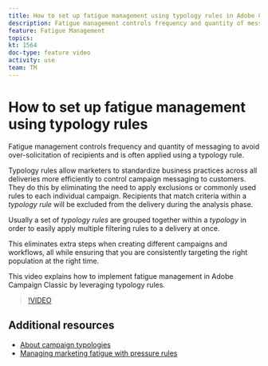 ```yaml
---
title: How to set up fatigue management using typology rules in Adobe Campaign Classic
description: Fatigue management controls frequency and quantity of messaging to avoid over-solicitation of recipients and is often applied using a typology rule. This video explains how to implement fatigue management in Adobe Campaign Classic by leveraging typology rules.
feature: Fatigue Management
topics: 
kt: 1564
doc-type: feature video
activity: use
team: TM
---
```


# How to set up fatigue management using typology rules

Fatigue management controls frequency and quantity of messaging to avoid over-solicitation of recipients and is often applied using a typology rule.

Typology rules allow marketers to standardize business practices across all deliveries more efficiently to control campaign messaging to customers. They do this by eliminating the need to apply exclusions or commonly used rules to each individual campaign. Recipients that match criteria within a *typology rule* will be excluded from the delivery during the analysis phase.

Usually a set of *typology rules* are grouped together within a *typology* in order to easily apply multiple filtering rules to a delivery at once.

This eliminates extra steps when creating different campaigns and workflows, all while ensuring that you are consistently targeting the right population at the right time.

This video explains how to implement fatigue management in Adobe Campaign Classic by leveraging typology rules.

>[!VIDEO](https://video.tv.adobe.com/v/25090?quality=12)

## Additional resources

* [About campaign typologies](https://docs.campaign.adobe.com/doc/AC/en/CMP_Campaign_Optimization_About_campaign_typologies.html)
* [Managing marketing fatigue with pressure rules](https://docs.campaign.adobe.com/doc/AC/en/CMP_Campaign_Optimization_Managing_marketing_fatigue_with_pressure_rules.html)
  